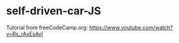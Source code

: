 # self-driven-car-JS

Tutorial from freeCodeCamp.org:
    https://www.youtube.com/watch?v=Rs_rAxEsAvI